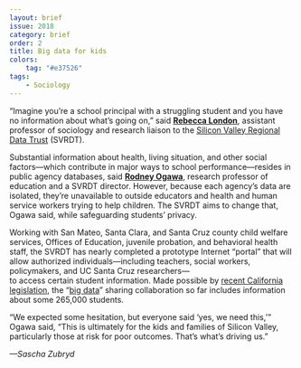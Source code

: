 ```yaml
---
layout: brief
issue: 2018
category: brief
order: 2
title: Big data for kids
colors:
    tag: "#e37526"
tags:
    - Sociology 
---
```

“Imagine you’re a school principal with a struggling student and you have no information about what’s going on,” said [**Rebecca London**](https://sociology.ucsc.edu/faculty/singleton.php?&singleton=true&cruz_id=rlondon), assistant professor of sociology and research liaison to the [Silicon Valley Regional Data Trust](http://www.svrdt.org/) (SVRDT).

Substantial information about health, living situation, and other social factors—which contribute in major ways to school performance—resides in public agency databases, said [**Rodney Ogawa**](https://education.ucsc.edu/about/faculty/singleton.php?&singleton=true&cruz_id=rtogawa), research professor of education and a SVRDT director. However, because each agency’s data are isolated, they’re unavailable to outside educators and health and human service workers trying to help children. The SVRDT aims to change that, Ogawa said, while safeguarding students’ privacy.

Working with San Mateo, Santa Clara, and Santa Cruz county child welfare services, Offices of Education, juvenile probation, and behavioral health staff, the SVRDT has nearly completed a prototype Internet “portal” that will allow authorized individuals—including teachers, social workers, policymakers, and UC Santa Cruz researchers—\
to access certain student information. Made possible by [recent California legislation](https://leginfo.legislature.ca.gov/faces/billTextClient.xhtml?bill_id=201720180AB597), the “[big data](https://en.wikipedia.org/wiki/Big_data)” sharing collaboration so far includes information about some 265,000 students.

“We expected some hesitation, but everyone said ‘yes, we need this,’” Ogawa said, “This is ultimately for the kids and families of Silicon Valley, particularly those at risk for poor outcomes. That’s what’s driving us.”

*—Sascha Zubryd*
